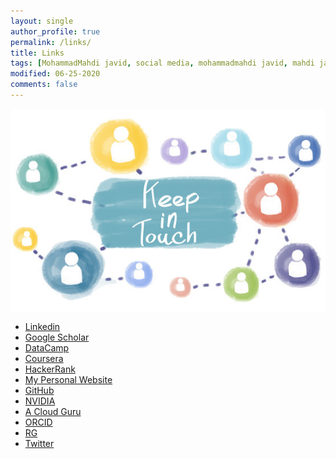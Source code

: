 ```yaml
---
layout: single
author_profile: true
permalink: /links/
title: Links
tags: [MohammadMahdi javid, social media, mohammadmahdi javid, mahdi javid, mohammadmahdijavid, mahdijavid, javid,      mahdi, mohammadmahdi]
modified: 06-25-2020
comments: false
---
```


<div>
    <img style="margin: auto; display: block;"
        alt="Stay in touch with MohammadMahdi Javid"
        src="/assets/images/keep-in-touch.jpg" />
</div>

* [Linkedin](https://www.linkedin.com/in/mohammadmahdijavid/)
* [Google Scholar](https://scholar.google.com/citations?user=ruUtSOgAAAAJ&hl=en)
* [DataCamp](https://www.datacamp.com/profile/mahdijavid1380)
* [Coursera](https://www.coursera.org/user/8f433bca8bdb9a4058f8e245a4a52750)
* [HackerRank](http://hackerrank.com/mahdijavid1380)
* [My Personal Website](http://mohammadmahdijavid.ir/)
* [GitHub](github.com/mohammadmahdijavid)
* [NVIDIA](courses.nvidia.com/in/mohammadmahdijavid/)
* [A Cloud Guru](learn.acloud.guru/profile/mohammadmahdijavid)
* [ORCID](orcid.org/0000-0002-8447-7513)
* [RG](researchgate.net/profile/Mohammadmahdi-Javid)
* [Twitter](twitter.com/mahdijavid1380)
